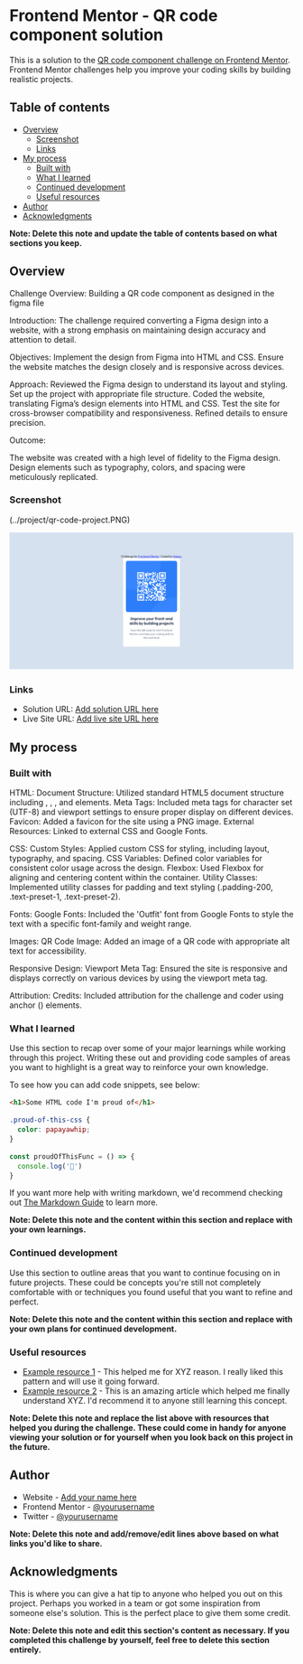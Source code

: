 # Frontend Mentor - QR code component solution

This is a solution to the [QR code component challenge on Frontend Mentor](https://www.frontendmentor.io/challenges/qr-code-component-iux_sIO_H). Frontend Mentor challenges help you improve your coding skills by building realistic projects. 

## Table of contents

- [Overview](#overview)
  - [Screenshot](#screenshot)
  - [Links](#links)
- [My process](#my-process)
  - [Built with](#built-with)
  - [What I learned](#what-i-learned)
  - [Continued development](#continued-development)
  - [Useful resources](#useful-resources)
- [Author](#author)
- [Acknowledgments](#acknowledgments)

**Note: Delete this note and update the table of contents based on what sections you keep.**

## Overview

Challenge Overview: Building a QR code component as designed in the figma file

Introduction:
The challenge required converting a Figma design into a website, with a strong emphasis on maintaining design accuracy and attention to detail.

Objectives:
Implement the design from Figma into HTML and CSS.
Ensure the website matches the design closely and is responsive across devices.

Approach:
Reviewed the Figma design to understand its layout and styling.
Set up the project with appropriate file structure.
Coded the website, translating Figma’s design elements into HTML and CSS.
Test the site for cross-browser compatibility and responsiveness.
Refined details to ensure precision.

Outcome:

The website was created with a high level of fidelity to the Figma design.
Design elements such as typography, colors, and spacing were meticulously replicated.

### Screenshot
(../project/qr-code-project.PNG)

![alt text](qr-code-project.PNG)

### Links

- Solution URL: [Add solution URL here](https://your-solution-url.com)
- Live Site URL: [Add live site URL here](https://your-live-site-url.com)

## My process

### Built with

HTML:
  Document Structure: Utilized standard HTML5 document structure including <!DOCTYPE html>, <html>, <head>, and <body> elements.
  Meta Tags: Included meta tags for character set (UTF-8) and viewport settings to ensure proper display on different devices.
  Favicon: Added a favicon for the site using a PNG image.
  External Resources: Linked to external CSS and Google Fonts.

CSS:
Custom Styles: Applied custom CSS for styling, including layout, typography, and spacing.
CSS Variables: Defined color variables for consistent color usage across the design.
Flexbox: Used Flexbox for aligning and centering content within the container.
Utility Classes: Implemented utility classes for padding and text styling (.padding-200, .text-preset-1, .text-preset-2).

Fonts:
  Google Fonts: Included the 'Outfit' font from Google Fonts to style the text with a specific font-family and weight range.

Images:
  QR Code Image: Added an image of a QR code with appropriate alt text for accessibility.

Responsive Design:
  Viewport Meta Tag: Ensured the site is responsive and displays correctly on various devices by using the viewport meta tag.

Attribution:
  Credits: Included attribution for the challenge and coder using anchor (<a>) elements.


### What I learned

Use this section to recap over some of your major learnings while working through this project. Writing these out and providing code samples of areas you want to highlight is a great way to reinforce your own knowledge.

To see how you can add code snippets, see below:

```html
<h1>Some HTML code I'm proud of</h1>
```
```css
.proud-of-this-css {
  color: papayawhip;
}
```
```js
const proudOfThisFunc = () => {
  console.log('🎉')
}
```

If you want more help with writing markdown, we'd recommend checking out [The Markdown Guide](https://www.markdownguide.org/) to learn more.

**Note: Delete this note and the content within this section and replace with your own learnings.**

### Continued development

Use this section to outline areas that you want to continue focusing on in future projects. These could be concepts you're still not completely comfortable with or techniques you found useful that you want to refine and perfect.

**Note: Delete this note and the content within this section and replace with your own plans for continued development.**

### Useful resources

- [Example resource 1](https://www.example.com) - This helped me for XYZ reason. I really liked this pattern and will use it going forward.
- [Example resource 2](https://www.example.com) - This is an amazing article which helped me finally understand XYZ. I'd recommend it to anyone still learning this concept.

**Note: Delete this note and replace the list above with resources that helped you during the challenge. These could come in handy for anyone viewing your solution or for yourself when you look back on this project in the future.**

## Author

- Website - [Add your name here](https://www.your-site.com)
- Frontend Mentor - [@yourusername](https://www.frontendmentor.io/profile/yourusername)
- Twitter - [@yourusername](https://www.twitter.com/yourusername)

**Note: Delete this note and add/remove/edit lines above based on what links you'd like to share.**

## Acknowledgments

This is where you can give a hat tip to anyone who helped you out on this project. Perhaps you worked in a team or got some inspiration from someone else's solution. This is the perfect place to give them some credit.

**Note: Delete this note and edit this section's content as necessary. If you completed this challenge by yourself, feel free to delete this section entirely.**

